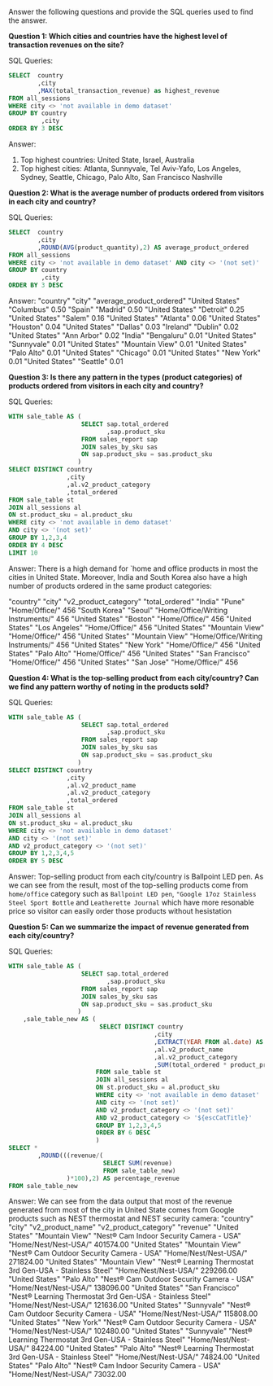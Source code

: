 Answer the following questions and provide the SQL queries used to find the answer.

    
**Question 1: Which cities and countries have the highest level of transaction revenues on the site?**


SQL Queries:
```SQL
SELECT  country
		,city
		,MAX(total_transaction_revenue) as highest_revenue
FROM all_sessions
WHERE city <> 'not available in demo dataset'
GROUP BY country
		 ,city
ORDER BY 3 DESC
```


Answer:
1. Top highest countries: United State, Israel, Australia
2. Top highest cities: Atlanta, Sunnyvale, Tel Aviv-Yafo, Los Angeles, Sydney, Seattle, Chicago, Palo Alto, San Francisco Nashville




**Question 2: What is the average number of products ordered from visitors in each city and country?**


SQL Queries:
```SQL
SELECT  country
		,city
		,ROUND(AVG(product_quantity),2) AS average_product_ordered
FROM all_sessions
WHERE city <> 'not available in demo dataset' AND city <> '(not set)'
GROUP BY country
		 ,city
ORDER BY 3 DESC
```


Answer:
"country"	"city"	"average_product_ordered"
"United States"	"Columbus"	0.50
"Spain"	"Madrid"	0.50
"United States"	"Detroit"	0.25
"United States"	"Salem"	0.16
"United States"	"Atlanta"	0.06
"United States"	"Houston"	0.04
"United States"	"Dallas"	0.03
"Ireland"	"Dublin"	0.02
"United States"	"Ann Arbor"	0.02
"India"	"Bengaluru"	0.01
"United States"	"Sunnyvale"	0.01
"United States"	"Mountain View"	0.01
"United States"	"Palo Alto"	0.01
"United States"	"Chicago"	0.01
"United States"	"New York"	0.01
"United States"	"Seattle"	0.01


**Question 3: Is there any pattern in the types (product categories) of products ordered from visitors in each city and country?**


SQL Queries:
```SQL
WITH sale_table AS (
					SELECT sap.total_ordered
						   ,sap.product_sku
					FROM sales_report sap
					JOIN sales_by_sku sas
					ON sap.product_sku = sas.product_sku
				   )
SELECT DISTINCT country
				,city
				,al.v2_product_category
				,total_ordered
FROM sale_table st
JOIN all_sessions al
ON st.product_sku = al.product_sku
WHERE city <> 'not available in demo dataset'
AND city <> '(not set)'
GROUP BY 1,2,3,4
ORDER BY 4 DESC
LIMIT 10
```


Answer:
There is a high demand for `home and office products in most the cities in United State. Moreover, India and South Korea also have a high number of products ordered in the same product categories:

"country"	"city"	"v2_product_category"	"total_ordered"
"India"	"Pune"	"Home/Office/"	456
"South Korea"	"Seoul"	"Home/Office/Writing Instruments/"	456
"United States"	"Boston"	"Home/Office/"	456
"United States"	"Los Angeles"	"Home/Office/"	456
"United States"	"Mountain View"	"Home/Office/"	456
"United States"	"Mountain View"	"Home/Office/Writing Instruments/"	456
"United States"	"New York"	"Home/Office/"	456
"United States"	"Palo Alto"	"Home/Office/"	456
"United States"	"San Francisco"	"Home/Office/"	456
"United States"	"San Jose"	"Home/Office/"	456




**Question 4: What is the top-selling product from each city/country? Can we find any pattern worthy of noting in the products sold?**


SQL Queries:
```SQL
WITH sale_table AS (
					SELECT sap.total_ordered
						   ,sap.product_sku
					FROM sales_report sap
					JOIN sales_by_sku sas
					ON sap.product_sku = sas.product_sku
				   )
SELECT DISTINCT country
				,city
				,al.v2_product_name
				,al.v2_product_category
				,total_ordered
FROM sale_table st
JOIN all_sessions al
ON st.product_sku = al.product_sku
WHERE city <> 'not available in demo dataset'
AND city <> '(not set)'
AND v2_product_category <> '(not set)'
GROUP BY 1,2,3,4,5
ORDER BY 5 DESC
```

Answer:
Top-selling product from each city/country is Ballpoint LED pen. As we can see from the result, most of the top-selling products come from `home/office` category such as `Ballpoint LED pen`, `"Google 17oz Stainless Steel Sport Bottle` and `Leatherette Journal` which have more resonable price so visitor can easily order those products without hesistation




**Question 5: Can we summarize the impact of revenue generated from each city/country?**

SQL Queries:
```SQL
WITH sale_table AS (
					SELECT sap.total_ordered
						   ,sap.product_sku
					FROM sales_report sap
					JOIN sales_by_sku sas
					ON sap.product_sku = sas.product_sku
				   )
	,sale_table_new AS (
						 SELECT DISTINCT country
										,city
										,EXTRACT(YEAR FROM al.date) AS year
										,al.v2_product_name
										,al.v2_product_category
										,SUM(total_ordered * product_price) AS revenue
						FROM sale_table st
						JOIN all_sessions al
						ON st.product_sku = al.product_sku
						WHERE city <> 'not available in demo dataset'
						AND city <> '(not set)'
						AND v2_product_category <> '(not set)' 
						AND v2_product_category <> '${escCatTitle}'
						GROUP BY 1,2,3,4,5
						ORDER BY 6 DESC
						)
SELECT *
		,ROUND(((revenue/(
						  SELECT SUM(revenue)
				  		  FROM sale_table_new)
				)*100),2) AS percentage_revenue
FROM sale_table_new
```

Answer:
We can see from the data output that most of the revenue generated from most of the city in United State comes from Google products such as NEST thermostat and NEST security camera:
"country"	"city"	"v2_product_name"	"v2_product_category"	"revenue"
"United States"	"Mountain View"	"Nest® Cam Indoor Security Camera - USA"	"Home/Nest/Nest-USA/"	401574.00
"United States"	"Mountain View"	"Nest® Cam Outdoor Security Camera - USA"	"Home/Nest/Nest-USA/"	271824.00
"United States"	"Mountain View"	"Nest® Learning Thermostat 3rd Gen-USA - Stainless Steel"	"Home/Nest/Nest-USA/"	229266.00
"United States"	"Palo Alto"	"Nest® Cam Outdoor Security Camera - USA"	"Home/Nest/Nest-USA/"	138096.00
"United States"	"San Francisco"	"Nest® Learning Thermostat 3rd Gen-USA - Stainless Steel"	"Home/Nest/Nest-USA/"	121636.00
"United States"	"Sunnyvale"	"Nest® Cam Outdoor Security Camera - USA"	"Home/Nest/Nest-USA/"	115808.00
"United States"	"New York"	"Nest® Cam Outdoor Security Camera - USA"	"Home/Nest/Nest-USA/"	102480.00
"United States"	"Sunnyvale"	"Nest® Learning Thermostat 3rd Gen-USA - Stainless Steel"	"Home/Nest/Nest-USA/"	84224.00
"United States"	"Palo Alto"	"Nest® Learning Thermostat 3rd Gen-USA - Stainless Steel"	"Home/Nest/Nest-USA/"	74824.00
"United States"	"Palo Alto"	"Nest® Cam Indoor Security Camera - USA"	"Home/Nest/Nest-USA/"	73032.00






